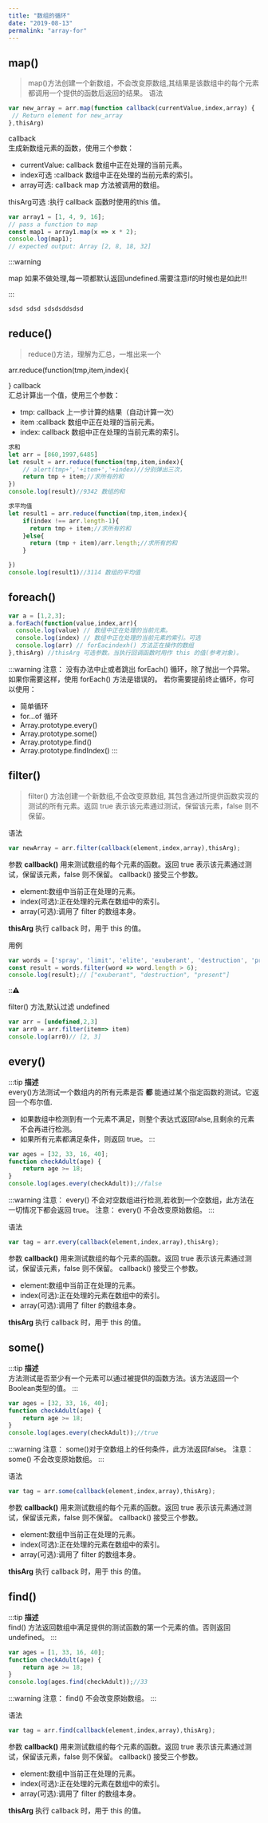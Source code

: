 ```yaml
---
title: "数组的循环"
date: "2019-08-13"
permalink: "array-for"
---
```

## map()
>map()方法创建一个新数组，不会改变原数组,其结果是该数组中的每个元素都调用一个提供的函数后返回的结果。
语法
```js
var new_array = arr.map(function callback(currentValue,index,array) {
 // Return element for new_array
},thisArg)
```
callback  
生成新数组元素的函数，使用三个参数：
- currentValue: callback 数组中正在处理的当前元素。  
- index可选 :callback 数组中正在处理的当前元素的索引。  
- array可选: callback  map 方法被调用的数组。  

thisArg可选 :执行 callback 函数时使用的this 值。


```js
var array1 = [1, 4, 9, 16];
// pass a function to map
const map1 = array1.map(x => x * 2);
console.log(map1);
// expected output: Array [2, 8, 18, 32]
```

:::warning

map 如果不做处理,每一项都默认返回undefined.需要注意if的时候也是如此!!!

:::

```js	
sdsd sdsd sdsdsddsdsd
```



## reduce()

>reduce()方法，理解为汇总，一堆出来一个

arr.reduce(function(tmp,item,index){

}
callback  
汇总计算出一个值，使用三个参数：
- tmp: callback 上一步计算的结果（自动计算一次）  
- item :callback 数组中正在处理的当前元素。  
- index: callback 数组中正在处理的当前元素的索引。  

```js
求和
let arr = [860,1997,6485]
let result = arr.reduce(function(tmp,item,index){
    // alert(tmp+','+item+','+index)//分别弹出三次，
    return tmp + item;//求所有的和
})
console.log(result)//9342 数组的和

求平均值
let result1 = arr.reduce(function(tmp,item,index){
    if(index !== arr.length-1){
      return tmp + item;//求所有的和
    }else{
      return (tmp + item)/arr.length;//求所有的和
    }

})
console.log(result1)//3114 数组的平均值

```
## foreach()
```js
var a = [1,2,3];
a.forEach(function(value,index,arr){
  console.log(value) // 数组中正在处理的当前元素。
  console.log(index) // 数组中正在处理的当前元素的索引。可选
  console.log(arr) // forEacindexh() 方法正在操作的数组
},thisArg) //thisArg 可选参数。当执行回调函数时用作 this 的值(参考对象)。
```
:::warning
注意： 没有办法中止或者跳出 forEach() 循环，除了抛出一个异常。如果你需要这样，使用 forEach() 方法是错误的。
若你需要提前终止循环，你可以使用：
- 简单循环
- for...of 循环
- Array.prototype.every()
- Array.prototype.some()
- Array.prototype.find()
- Array.prototype.findIndex()
:::
## filter()
>filter() 方法创建一个新数组,不会改变原数组, 其包含通过所提供函数实现的测试的所有元素。返回 true 表示该元素通过测试，保留该元素，false 则不保留。

语法
```js
var newArray = arr.filter(callback(element,index,array),thisArg);
```
参数 __callback()__ 用来测试数组的每个元素的函数。返回 true 表示该元素通过测试，保留该元素，false 则不保留。
callback() 接受三个参数。   
- element:数组中当前正在处理的元素。  
- index(可选):正在处理的元素在数组中的索引。  
- array(可选):调用了 filter 的数组本身。  

__thisArg__ 执行 callback 时，用于 this 的值。

用例
```js
var words = ['spray', 'limit', 'elite', 'exuberant', 'destruction', 'present'];
const result = words.filter(word => word.length > 6);
console.log(result);// ["exuberant", "destruction", "present"]
```
:::warning:

filter() 方法,默认过滤 undefined

```js
var arr = [undefined,2,3]
var arr0 = arr.filter(item=> item)
console.log(arr0)// [2, 3]
```



## every()

:::tip
**描述**  
every()方法测试一个数组内的所有元素是否 **都** 能通过某个指定函数的测试。它返回一个布尔值.

- 如果数组中检测到有一个元素不满足，则整个表达式返回false,且剩余的元素不会再进行检测。
- 如果所有元素都满足条件，则返回 true。
:::

```js
var ages = [32, 33, 16, 40];
function checkAdult(age) {
    return age >= 18;
}
console.log(ages.every(checkAdult));//false
```
:::warning
注意： every() 不会对空数组进行检测,若收到一个空数组，此方法在一切情况下都会返回 true。
注意： every() 不会改变原始数组。
:::


语法
```js
var tag = arr.every(callback(element,index,array),thisArg);
```
参数 __callback()__ 用来测试数组的每个元素的函数。返回 true 表示该元素通过测试，保留该元素，false 则不保留。
callback() 接受三个参数。   
- element:数组中当前正在处理的元素。  
- index(可选):正在处理的元素在数组中的索引。  
- array(可选):调用了 filter 的数组本身。  

__thisArg__ 执行 callback 时，用于 this 的值。
## some()
:::tip
**描述**  
方法测试是否至少有一个元素可以通过被提供的函数方法。该方法返回一个Boolean类型的值。
:::

```js
var ages = [32, 33, 16, 40];
function checkAdult(age) {
    return age >= 18;
}
console.log(ages.every(checkAdult));//true
```
:::warning
注意： some()对于空数组上的任何条件，此方法返回false。
注意： some() 不会改变原始数组。
:::

语法
```js
var tag = arr.some(callback(element,index,array),thisArg);
```
参数 __callback()__ 用来测试数组的每个元素的函数。返回 true 表示该元素通过测试，保留该元素，false 则不保留。
callback() 接受三个参数。   
- element:数组中当前正在处理的元素。  
- index(可选):正在处理的元素在数组中的索引。  
- array(可选):调用了 filter 的数组本身。  

__thisArg__ 执行 callback 时，用于 this 的值。
## find()
:::tip
**描述**  
find() 方法返回数组中满足提供的测试函数的第一个元素的值。否则返回 undefined。
:::

```js
var ages = [1, 33, 16, 40];
function checkAdult(age) {
    return age >= 18;
}
console.log(ages.find(checkAdult));//33
```
:::warning
注意： find() 不会改变原始数组。
:::

语法
```js
var tag = arr.find(callback(element,index,array),thisArg);
```
参数 __callback()__ 用来测试数组的每个元素的函数。返回 true 表示该元素通过测试，保留该元素，false 则不保留。
callback() 接受三个参数。   
- element:数组中当前正在处理的元素。  
- index(可选):正在处理的元素在数组中的索引。  
- array(可选):调用了 filter 的数组本身。  

__thisArg__ 执行 callback 时，用于 this 的值。
